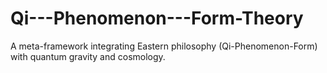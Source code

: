 # Qi---Phenomenon---Form-Theory
A meta-framework integrating Eastern philosophy (Qi-Phenomenon-Form) with quantum gravity and cosmology.
